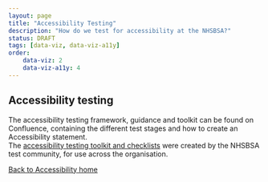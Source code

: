 ```yaml
---
layout: page
title: "Accessibility Testing"
description: "How do we test for accessibility at the NHSBSA?"
status: DRAFT
tags: [data-viz, data-viz-a11y]
order:
    data-viz: 2
    data-viz-a11y: 4
---
```

## Accessibility testing  

 The accessibility testing framework, guidance and toolkit can be found on Confluence, containing the different test stages and how to create an Accessibility statement.  
 The [accessibility testing toolkit and checklists][toolkit] were created by the NHSBSA test community, for use across the organisation.  
   
   
     
[Back to Accessibility home](../accessibility/a11y.md)  


 [toolkit]: https://bsa2468.atlassian.net/wiki/spaces/CoP/pages/420806732/ACCESSIBILITY+TESTING+-+Core+Test+Framework+2
     